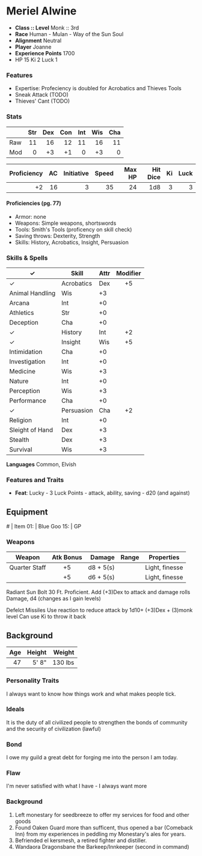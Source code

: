 # Meriel Alwine

* **Class :: Level** Monk :: 3rd 
* **Race** Human - Mulan - Way of the Sun Soul
* **Alignment** Neutral
* **Player** Joanne
* **Experience Points** 1700
* HP 15 Ki 2 Luck 1

### Features
* Expertise: Profeciency is doubled for Acrobatics and Thieves Tools
* Sneak Attack (TODO)
* Thieves' Cant (TODO)

### Stats

|      |Str  | Dex  | Con  | Int  | Wis  | Cha
| ---  | --: | --:  | --:  | --:  | --:  | --:
| Raw  |  11 |  16  |  12  |  11  |  16  |  11
| Mod  |   0 |  +3  |  +1  |   0  |  +3  |  0

Proficiency | AC  | Initiative | Speed | Max HP | Hit Dice | Ki  | Luck
----------: | --: | ---------: | ----: | -----: | -------: | --: | --:
         +2 |  16 |         3  | 35    |     24 | 1d8      | 3   |  3

#### Proficiencies (pg. 77)
* Armor: none
* Weapons: Simple weapons, shortswords
* Tools: Smith's Tools (proficency on skill check)
* Saving throws: Dexterity, Strength
* Skills: History, Acrobatics, Insight, Persuasion


### Skills & Spells
 ✓ | Skill           | Attr | Modifier
---| --------------- | ---- | :-------:
✓| Acrobatics        | Dex  | +5
 | Animal Handling   | Wis  | +3
 | Arcana            | Int  | +0
 | Athletics         | Str  | +0
 | Deception         | Cha  | +0
✓| History           | Int  | +2
✓| Insight           | Wis  | +5
 | Intimidation      | Cha  | +0
 | Investigation     | Int  | +0
 | Medicine          | Wis  | +3
 | Nature            | Int  | +0
 | Perception        | Wis  | +3
 | Performance       | Cha  | +0
✓| Persuasion       | Cha  | +2
 | Religion          | Int  | +0
 | Sleight of Hand   | Dex  | +3
 | Stealth           | Dex  | +3
 | Survival          | Wis  | +3


**Languages**
Common, Elvish

### Features and Traits
* **Feat**: Lucky - 3 Luck Points - attack, ability, saving - d20 (and against)

## Equipment
\#  | Item
01: | Blue Goo
15: | GP

### Weapons

Weapon         | Atk Bonus | Damage     | Range   | Properties
------         | :-------: | -----:     | :---:   | ----------
Quarter Staff  |     +5    | d8 + 5(s)  |         | Light, finesse
               |     +5    | d6 + 5(s)  |         | Light, finesse
Radiant Sun Bolt
30 Ft. Proficient. Add (+3)Dex to attack and damage rolls
Damage, d4 (changes as I gain levels)

Defelct Missiles
Use reaction to reduce attack by 1d10+ (+3)Dex + (3)monk level
Can use Ki to throw it back

## Background

Age | Height | Weight  | 
--: | -----: | ------: | 
47  | 5' 8" | 130 lbs | 

### Personality Traits
I always want to know how things work and what makes people tick.

### Ideals
It is the duty of all civilized people to strengthen the bonds of community and the security of civilization (lawful)

### Bond
I owe my guild a great debt for forging me into the person I am today. 

### Flaw
I'm never satisfied with what I have - I always want more

### Background
1. Left monestary for seedbreeze to offer my services for food and other goods
2. Found Oaken Guard more than sufficent, thus opened a bar (Comeback Inn) from my experiences in peddling my Monestary's ales for years. 
3. Befriended el kersmesh, a retired fighter and distiller. 
4. Wandaora Dragonsbane the Barkeep/Innkeeper (second in command)
